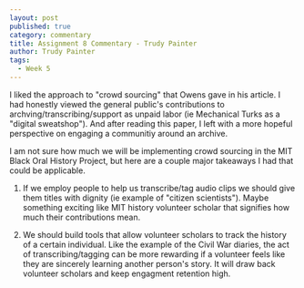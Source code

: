 ```yaml
---
layout: post
published: true
category: commentary
title: Assignment 8 Commentary - Trudy Painter
author: Trudy Painter
tags:
  - Week 5
---
```

I liked the approach to "crowd sourcing" that Owens gave in his article. I had honestly viewed the general public's contributions to archving/transcribing/support as unpaid labor (ie Mechanical Turks as a "digital sweatshop"). And after reading this paper, I left with a more hopeful perspective on engaging a communitiy around an archive. 

I am not sure how much we will be implementing crowd sourcing in the MIT Black Oral History Project, but here are a couple major takeaways I had that could be applicable.

1. If we employ people to help us transcribe/tag audio clips we should give them titles with dignity (ie example of "citizen scientists"). Maybe something exciting like MIT history volunteer scholar that signifies how much their contributions mean.

2. We should build tools that allow volunteer scholars to track the history of a certain individual. Like the example of the Civil War diaries, the act of transcribing/tagging can be more rewarding if a volunteer feels like they are sincerely learning another person's story. It will draw back volunteer scholars and keep engagment retention high.
